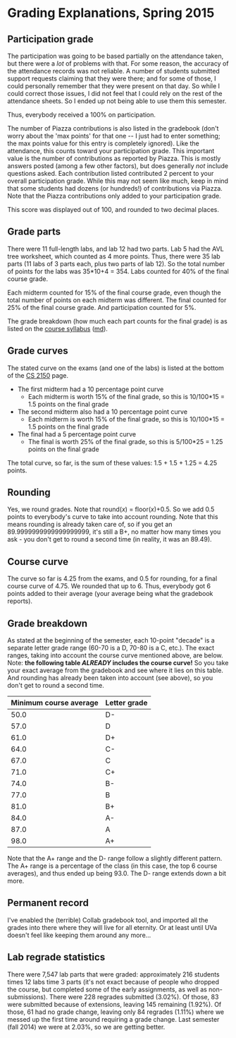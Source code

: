 Grading Explanations, Spring 2015
=================================

Participation grade
-------------------

The participation was going to be based partially on the attendance taken, but there were a *lot* of problems with that.  For some reason, the accuracy of the attendance records was not reliable.  A number of students submitted support requests claiming that they were there; and for some of those, I could personally remember that they were present on that day.  So while I could correct those issues, I did not feel that I could rely on the rest of the attendance sheets.  So I ended up not being able to use them this semester.

Thus, everybody received a 100% on participation.

The number of Piazza contributions is also listed in the gradebook (don't worry about the 'max points' for that one -- I just had to enter something; the max points value for this entry is completely ignored).  Like the attendance, this counts toward your participation grade.  This important value is the number of contributions as reported by Piazza.  This is mostly answers posted (among a few other factors), but does generally *not* include questions asked.  Each contribution listed contributed 2 percent to your overall participation grade.  While this may not seem like much, keep in mind that some students had dozens (or hundreds!) of contributions via Piazza.  Note that the Piazza contributions only added to your participation grade.

This score was displayed out of 100, and rounded to two decimal places.

Grade parts
-----------

There were 11 full-length labs, and lab 12 had two parts.  Lab 5 had the AVL tree worksheet, which counted as 4 more points.  Thus, there were 35 lab parts (11 labs of 3 parts each, plus two parts of lab 12).  So the total number of points for the labs was 35*10+4 = 354.  Labs counted for 40% of the final course grade.

Each midterm counted for 15% of the final course grade, even though the total number of points on each midterm was different.  The final counted for 25% of the final course grade.  And participation counted for 5%.

The grade breakdown (how much each part counts for the final grade) is as listed on the [course syllabus](syllabus.html) ([md](syllabus.md)).

Grade curves
------------

The stated curve on the exams (and one of the labs) is listed at the bottom of the [CS 2150](index.html) page.

- The first midterm had a 10 percentage point curve
    - Each midterm is worth 15% of the final grade, so this is 10/100\*15 = 1.5 points on the final grade
- The second midterm also had a 10 percentage point curve
    - Each midterm is worth 15% of the final grade, so this is 10/100\*15 = 1.5 points on the final grade
- The final had a 5 percentage point curve
    - The final is worth 25% of the final grade, so this is 5/100\*25 = 1.25 points on the final grade

The total curve, so far, is the sum of these values: 1.5 + 1.5 + 1.25 = 4.25 points.

Rounding
--------

Yes, we round grades.  Note that round(*x*) = floor(*x*)+0.5.  So we add 0.5 points to everybody's curve to take into account rounding.  Note that this means rounding is already taken care of, so if you get an 89.9999999999999999999, it's still a B+, no matter how many times you ask - you don't get to round a second time (in reality, it was an 89.49).

Course curve
------------

The curve so far is 4.25 from the exams, and 0.5 for rounding, for a final course curve of 4.75.  We rounded that up to 6.  Thus, everybody got 6 points added to their average (your average being what the gradebook reports).

Grade breakdown
---------------

As stated at the beginning of the semester, each 10-point "decade" is a separate letter grade range (60-70 is a D, 70-80 is a C, etc.).  The exact ranges, taking into account the course curve mentioned above, are below.  Note: **the following table *ALREADY* includes the course curve!**  So you take your exact average from the gradebook and see where it lies on this table.  And rounding has already been taken into account (see above), so you don't get to round a second time.

| Minimum course average | Letter grade |
|------------------------|--------------|
| 50.0 | D- |
| 57.0 | D |
| 61.0 | D+ |
| 64.0 | C- |
| 67.0 | C |
| 71.0 | C+ |
| 74.0 | B- |
| 77.0 | B |
| 81.0 | B+ |
| 84.0 | A- |
| 87.0 | A |
| 98.0 | A+ |


Note that the A+ range and the D- range follow a slightly different pattern.  The A+ range is a percentage of the class (in this case, the top 6 course averages), and thus ended up being 93.0.  The D- range extends down a bit more.

Permanent record
----------------

I've enabled the (terrible) Collab gradebook tool, and imported all the grades into there where they will live for all eternity.  Or at least until UVa doesn't feel like keeping them around any more...

Lab regrade statistics
----------------------

There were 7,547 lab parts that were graded: approximately 216 students times 12 labs time 3 parts (it's not exact because of people who dropped the course, but completed some of the early assignments, as well as non-submissions).  There were 228 regrades submitted (3.02%).  Of those, 83 were submitted because of extensions, leaving 145 remaining (1.92%).  Of those, 61 had no grade change, leaving only 84 regrades (1.11%) where we messed up the first time around requiring a grade change.  Last semester (fall 2014) we were at 2.03%, so we are getting better.
